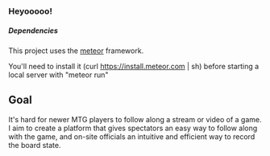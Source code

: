 ### Heyooooo! ###

##### Dependencies #####
This project uses the [meteor](http://www.meteor.com/) framework.

You'll need to install it (curl https://install.meteor.com | sh) before starting a local server with "meteor run"

## Goal ##
It's hard for newer MTG players to follow along a stream or video of a game.
I aim to create a platform that gives spectators an easy way to follow along with the game, and on-site officials an intuitive
and efficient way to record the board state.